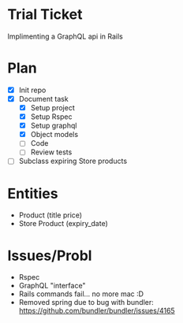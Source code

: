 
# Trial Ticket
Implimenting a GraphQL api in Rails

# Plan
- [x] Init repo
- [x] Document task
  - [x] Setup project
  - [x] Setup Rspec
  - [x] Setup graphql
  - [x] Object models
  - [ ] Code
  - [ ] Review tests
- [ ] Subclass expiring Store products

# Entities
- Product (title price)
- Store Product (expiry_date)

# Issues/Probl
- Rspec
- GraphQL "interface"
- Rails commands fail... no more mac :D
- Removed spring due to bug with bundler: https://github.com/bundler/bundler/issues/4165
